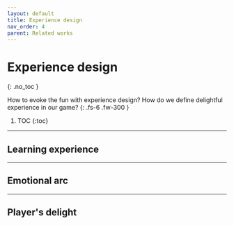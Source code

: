 ```yaml
---
layout: default
title: Experience design
nav_order: 4
parent: Related works
---
```


# Experience design
{: .no_toc }

How to evoke the fun with experience design? How do we define delightful experience in our game?
{: .fs-6 .fw-300 }

1. TOC
{:toc}

---

## Learning experience

---

## Emotional arc 

---

## Player's delight